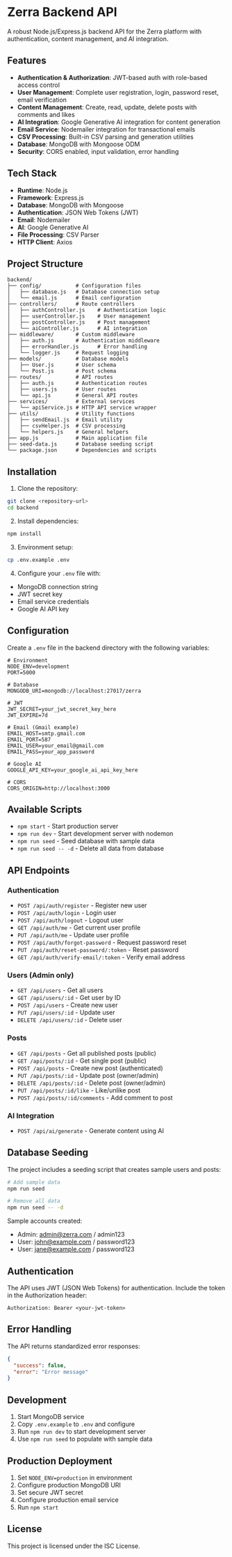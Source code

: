 # Zerra Backend API

A robust Node.js/Express.js backend API for the Zerra platform with authentication, content management, and AI integration.

## Features

- **Authentication & Authorization**: JWT-based auth with role-based access control
- **User Management**: Complete user registration, login, password reset, email verification
- **Content Management**: Create, read, update, delete posts with comments and likes
- **AI Integration**: Google Generative AI integration for content generation
- **Email Service**: Nodemailer integration for transactional emails
- **CSV Processing**: Built-in CSV parsing and generation utilities
- **Database**: MongoDB with Mongoose ODM
- **Security**: CORS enabled, input validation, error handling

## Tech Stack

- **Runtime**: Node.js
- **Framework**: Express.js
- **Database**: MongoDB with Mongoose
- **Authentication**: JSON Web Tokens (JWT)
- **Email**: Nodemailer
- **AI**: Google Generative AI
- **File Processing**: CSV Parser
- **HTTP Client**: Axios

## Project Structure

```
backend/
├── config/           # Configuration files
│   ├── database.js   # Database connection setup
│   └── email.js      # Email configuration
├── controllers/      # Route controllers
│   ├── authController.js    # Authentication logic
│   ├── userController.js    # User management
│   ├── postController.js    # Post management
│   └── aiController.js      # AI integration
├── middleware/       # Custom middleware
│   ├── auth.js       # Authentication middleware
│   ├── errorHandler.js      # Error handling
│   └── logger.js     # Request logging
├── models/           # Database models
│   ├── User.js       # User schema
│   └── Post.js       # Post schema
├── routes/           # API routes
│   ├── auth.js       # Authentication routes
│   ├── users.js      # User routes
│   └── api.js        # General API routes
├── services/         # External services
│   └── apiService.js # HTTP API service wrapper
├── utils/            # Utility functions
│   ├── sendEmail.js  # Email utility
│   ├── csvHelper.js  # CSV processing
│   └── helpers.js    # General helpers
├── app.js            # Main application file
├── seed-data.js      # Database seeding script
└── package.json      # Dependencies and scripts
```

## Installation

1. Clone the repository:
```bash
git clone <repository-url>
cd backend
```

2. Install dependencies:
```bash
npm install
```

3. Environment setup:
```bash
cp .env.example .env
```

4. Configure your `.env` file with:
- MongoDB connection string
- JWT secret key
- Email service credentials
- Google AI API key

## Configuration

Create a `.env` file in the backend directory with the following variables:

```env
# Environment
NODE_ENV=development
PORT=5000

# Database
MONGODB_URI=mongodb://localhost:27017/zerra

# JWT
JWT_SECRET=your_jwt_secret_key_here
JWT_EXPIRE=7d

# Email (Gmail example)
EMAIL_HOST=smtp.gmail.com
EMAIL_PORT=587
EMAIL_USER=your_email@gmail.com
EMAIL_PASS=your_app_password

# Google AI
GOOGLE_API_KEY=your_google_ai_api_key_here

# CORS
CORS_ORIGIN=http://localhost:3000
```

## Available Scripts

- `npm start` - Start production server
- `npm run dev` - Start development server with nodemon
- `npm run seed` - Seed database with sample data
- `npm run seed -- -d` - Delete all data from database

## API Endpoints

### Authentication
- `POST /api/auth/register` - Register new user
- `POST /api/auth/login` - Login user
- `POST /api/auth/logout` - Logout user
- `GET /api/auth/me` - Get current user profile
- `PUT /api/auth/me` - Update user profile
- `POST /api/auth/forgot-password` - Request password reset
- `PUT /api/auth/reset-password/:token` - Reset password
- `GET /api/auth/verify-email/:token` - Verify email address

### Users (Admin only)
- `GET /api/users` - Get all users
- `GET /api/users/:id` - Get user by ID
- `POST /api/users` - Create new user
- `PUT /api/users/:id` - Update user
- `DELETE /api/users/:id` - Delete user

### Posts
- `GET /api/posts` - Get all published posts (public)
- `GET /api/posts/:id` - Get single post (public)
- `POST /api/posts` - Create new post (authenticated)
- `PUT /api/posts/:id` - Update post (owner/admin)
- `DELETE /api/posts/:id` - Delete post (owner/admin)
- `PUT /api/posts/:id/like` - Like/unlike post
- `POST /api/posts/:id/comments` - Add comment to post

### AI Integration
- `POST /api/ai/generate` - Generate content using AI

## Database Seeding

The project includes a seeding script that creates sample users and posts:

```bash
# Add sample data
npm run seed

# Remove all data
npm run seed -- -d
```

Sample accounts created:
- Admin: admin@zerra.com / admin123
- User: john@example.com / password123
- User: jane@example.com / password123

## Authentication

The API uses JWT (JSON Web Tokens) for authentication. Include the token in the Authorization header:

```
Authorization: Bearer <your-jwt-token>
```

## Error Handling

The API returns standardized error responses:

```json
{
  "success": false,
  "error": "Error message"
}
```

## Development

1. Start MongoDB service
2. Copy `.env.example` to `.env` and configure
3. Run `npm run dev` to start development server
4. Use `npm run seed` to populate with sample data

## Production Deployment

1. Set `NODE_ENV=production` in environment
2. Configure production MongoDB URI
3. Set secure JWT secret
4. Configure production email service
5. Run `npm start`

## License

This project is licensed under the ISC License.